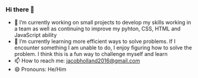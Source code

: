 ### Hi there 👋

- 🔭 I’m currently working on small projects to develop my skills working in a team as well as continuing to improve my pyhton, CSS, HTML and JavaScript ability
- 🌱 I’m currently learning more efficient ways to solve problems. If I encounter something I am unable to do, I enjoy figuring how to solve the problem. I think this is a fun way to challenge myself and learn
- 📫 How to reach me: jacobholland2016@gmail.com 
- 😄 Pronouns: He/Him


